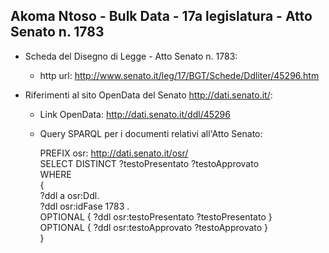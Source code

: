 ## Akoma Ntoso - Bulk Data - 17a legislatura - Atto Senato n. 1783 ##

* Scheda del Disegno di Legge - Atto Senato n. 1783:
	* http url: http://www.senato.it/leg/17/BGT/Schede/Ddliter/45296.htm

* Riferimenti al sito OpenData del Senato http://dati.senato.it/:
	* Link OpenData: http://dati.senato.it/ddl/45296
	* Query SPARQL per i documenti relativi all'Atto Senato:

        PREFIX osr: <http://dati.senato.it/osr/>  
		SELECT DISTINCT ?testoPresentato ?testoApprovato  
		WHERE  
		{  
		    ?ddl a osr:Ddl.  
		    ?ddl osr:idFase 1783 .  
		    OPTIONAL { ?ddl osr:testoPresentato ?testoPresentato }  
		    OPTIONAL { ?ddl osr:testoApprovato ?testoApprovato }  
		}
		